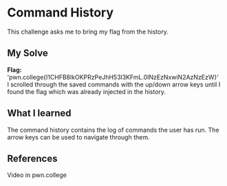 # Command History
This challenge asks me to bring my flag from the history.

## My Solve
**Flag:** 'pwn.college{I1CHFB8lkOKPRzPeJhH53l3KFmL.0lNzEzNxwiN2AzNzEzW}' <br>
I scrolled through the saved commands with the up/down arrow keys until I found the flag which was already injected in the history.

## What I learned
The command history contains the log of commands the user has run. The arrow keys can be used to navigate through them.

## References
Video in pwn.college
